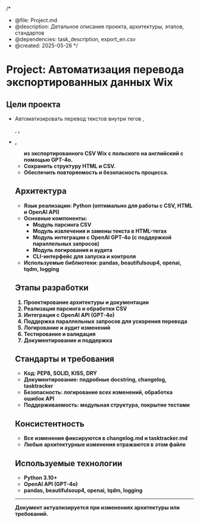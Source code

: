 /*
 * @file: Project.md
 * @description: Детальное описание проекта, архитектуры, этапов, стандартов
 * @dependencies: task_description, export_en.csv
 * @created: 2025-05-26
 */

# Project: Автоматизация перевода экспортированных данных Wix

## Цели проекта
- Автоматизировать перевод текстов внутри тегов <h>, <p>, <b>, <li>, <ul> из экспортированного CSV Wix с польского на английский с помощью GPT-4o.
- Сохранить структуру HTML и CSV.
- Обеспечить повторяемость и безопасность процесса.

## Архитектура
- Язык реализации: Python (оптимально для работы с CSV, HTML и OpenAI API)
- Основные компоненты:
  - Модуль парсинга CSV
  - Модуль извлечения и замены текста в HTML-тегах
  - Модуль интеграции с OpenAI GPT-4o (с поддержкой параллельных запросов)
  - Модуль логирования и аудита
  - CLI-интерфейс для запуска и контроля
- Используемые библиотеки: pandas, beautifulsoup4, openai, tqdm, logging

## Этапы разработки
1. Проектирование архитектуры и документации
2. Реализация парсинга и обработки CSV
3. Интеграция с OpenAI API (GPT-4o)
4. Поддержка параллельных запросов для ускорения перевода
5. Логирование и аудит изменений
6. Тестирование и валидация
7. Документирование и поддержка

## Стандарты и требования
- Код: PEP8, SOLID, KISS, DRY
- Документирование: подробные docstring, changelog, tasktracker
- Безопасность: логирование всех изменений, обработка ошибок API
- Поддерживаемость: модульная структура, покрытие тестами

## Консистентность
- Все изменения фиксируются в changelog.md и tasktracker.md
- Любые архитектурные изменения отражаются в этом файле

## Используемые технологии
- Python 3.10+
- OpenAI API (GPT-4o)
- pandas, beautifulsoup4, openai, tqdm, logging

---

Документ актуализируется при изменениях архитектуры или требований. 